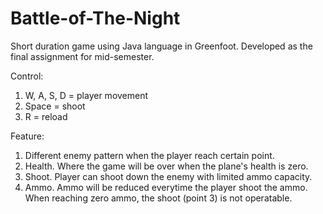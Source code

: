 # Battle-of-The-Night
Short duration game using Java language in Greenfoot. Developed as the final assignment for mid-semester.

Control:
1. W, A, S, D = player movement
2. Space = shoot
3. R = reload

Feature: 
1. Different enemy pattern when the player reach certain point.
2. Health. Where the game will be over when the plane's health is zero.
3. Shoot. Player can shoot down the enemy with limited ammo capacity.
4. Ammo. Ammo will be reduced everytime the player shoot the ammo. When reaching zero ammo, the shoot (point 3) is not operatable.
